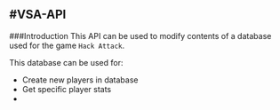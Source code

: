 #VSA-API
---
###Introduction
This API can be used to modify contents of a database used for the game ```Hack Attack```.

This database can be used for:
 - Create new players in database
 - Get specific player stats
 - 
